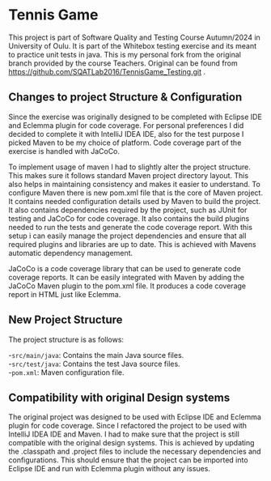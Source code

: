 # **Tennis Game**

This project is part of Software Quality and Testing Course Autumn/2024 in University of Oulu. It is part of the 
Whitebox testing exercise and its meant to practice unit tests in java. This is my personal fork from the original 
branch provided by the course Teachers. Original can be found from https://github.com/SQATLab2016/TennisGame_Testing.git .

## **Changes to project Structure & Configuration**

Since the exercise was originally designed to be completed with Eclipse IDE and Eclemma plugin for code coverage. For 
personal preferences I did decided to complete it with IntelliJ IDEA IDE, also for the test purpose I picked Maven to be 
my choice of platform. Code coverage part of the exercise is handled with JaCoCo. 

To implement usage of maven I had to slightly alter the project structure. This makes sure it follows standard Maven
project directory layout. This also helps in maintaining consistency and makes it easier to understand. To configure Maven
there is new pom.xml file that is the core of Maven project. It contains needed configuration details used by Maven to 
build the project. It also contains dependencies required by the project, such as JUnit for testing and JaCoCo for code 
coverage. It also contains the build plugins needed to run the tests and generate the code coverage report. With this 
setup i can easily manage the project dependencies and ensure that all required plugins and libraries are up to date.
This is achieved with Mavens automatic dependency management. 

JaCoCo is a code coverage library that can be used to generate code coverage reports. It can be easily integrated with
Maven by adding the JaCoCo Maven plugin to the pom.xml file. It produces a code coverage report in HTML just like Eclemma.

## **New Project Structure**

The project structure is as follows:

-`src/main/java`: Contains the main Java source files.  
-`src/test/java`: Contains the test Java source files.  
-`pom.xml`: Maven configuration file.

## **Compatibility with original Design systems**

The original project was designed to be used with Eclipse IDE and Eclemma plugin for code coverage. Since I refactored
the project to be used with IntelliJ IDEA IDE and Maven. I had to make sure that the project is still compatible with the
original design systems. This is achieved by updating the .classpath and .project files to include the necessary 
dependencies and configurations. This should ensure that the project can be imported into Eclipse IDE and run with
Eclemma plugin without any issues.

